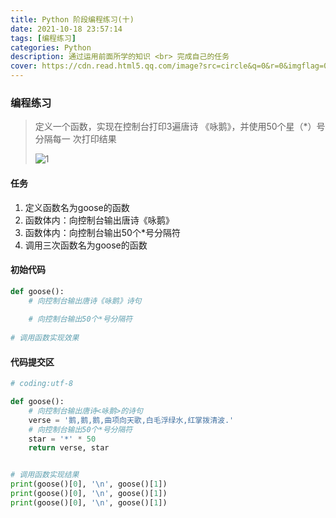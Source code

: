 ```yaml
---
title: Python 阶段编程练习(十)
date: 2021-10-18 23:57:14
tags: [编程练习]
categories: Python
description: 通过运用前面所学的知识 <br> 完成自己的任务
cover: https://cdn.read.html5.qq.com/image?src=circle&q=0&r=0&imgflag=0&cdn_cache=1800&w=0&h=0&imageUrl=https://learnonly-7.oss-cn-qingdao.aliyuncs.com/2021-10-18/2.png
---
```


### 编程练习 

> 定义一个函数，实现在控制台打印3遍唐诗 《咏鹅》，并使用50个星（*）号分隔每一 次打印结果
>
> ![1](https://cdn.read.html5.qq.com/image?src=circle&q=0&r=0&imgflag=0&cdn_cache=1800&w=0&h=0&imageUrl=https://learnonly-7.oss-cn-qingdao.aliyuncs.com/2021-10-18/1.jpg)

#### 任务

1. 定义函数名为goose的函数
2. 函数体内：向控制台输出唐诗《咏鹅》
3. 函数体内：向控制台输出50个*号分隔符
4. 调用三次函数名为goose的函数

#### 初始代码

```python
def goose():
	# 向控制台输出唐诗《咏鹅》诗句
	
	# 向控制台输出50个*号分隔符
	
# 调用函数实现效果

```

#### 代码提交区

```python
# coding:utf-8

def goose():
    # 向控制台输出唐诗<咏鹅>的诗句
    verse = '鹅,鹅,鹅,曲项向天歌,白毛浮绿水,红掌拨清波.'
    # 向控制台输出50个*号分隔符
    star = '*' * 50
    return verse, star


# 调用函数实现结果
print(goose()[0], '\n', goose()[1])
print(goose()[0], '\n', goose()[1])
print(goose()[0], '\n', goose()[1])

```

